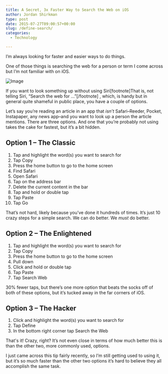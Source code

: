 ```yaml
---
title: A Secret, 3x Faster Way to Search the Web on iOS
author: Jordan Shirkman
type: post
date: 2015-07-27T09:00:57+00:00
slug: /define-search/
categories:
  - Technology

---
```

I’m always looking for faster and easier ways to do things.

One of those things is searching the web for a person or term I come across but I’m not familiar with on iOS.

![Image](/images/iphone-search.jpeg) 

If you want to look something up without using Siri[footnote]That is, not telling Siri, “Search the web for …”[/footnote] , which, is handy but in general quite shameful in public place, you have a couple of options.

Let’s say you’re reading an article in an app that _isn’t_ Safari–Reeder, Pocket, Instapaper, any news app–and you want to look up a person the article mentions. There are three options. And one that you’re probably not using takes the cake for fastest, but it’s a bit hidden. <!--more-->

## Option 1 – The Classic

  1. Tap and highlight the word(s) you want to search for
  2. Tap Copy
  3. Press the home button to go to the home screen
  4. Find Safari
  5. Open Safari
  6. Tap on the address bar
  7. Delete the current content in the bar
  8. Tap and hold or double tap
  9. Tap Paste
 10. Tap Go

That’s not hard, likely because you’ve done it hundreds of times. It’s just 10 crazy steps for a simple search. We can do better. We _must_ do better.

## Option 2 – The Enlightened

  1. Tap and highlight the word(s) you want to search for
  2. Tap Copy
  3. Press the home button to go to the home screen
  4. Pull down
  5. Click and hold or double tap
  6. Tap Paste
  7. Tap Search Web

30% fewer taps, but there’s one more option that beats the socks off of both of these options, but it’s tucked away in the far corners of iOS.

## Option 3 – The Hacker

  1. Click and highlight the word(s) you want to search for
  2. Tap Define
  3. In the bottom right corner tap Search the Web

That's it! Crazy, right? It’s not even close in terms of how much better this is than the other two, more commonly used, options.

I just came across this tip fairly recently, so I’m still getting used to using it, but it’s so much faster than the other two options it’s hard to believe they all accomplish the same task.